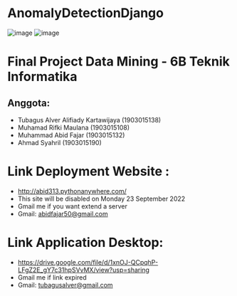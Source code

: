 # AnomalyDetectionDjango
![image](https://user-images.githubusercontent.com/69112136/176980403-52fc2634-6ae1-44f9-830d-e6c80806899e.png)
![image](https://user-images.githubusercontent.com/69112136/176980420-f1b15199-1cd1-40bc-9fa0-87b202bb7edc.png)
# Final Project Data Mining - 6B Teknik Informatika
## Anggota:
- Tubagus Alver Alifiady Kartawijaya (1903015138)
- Muhamad Rifki Maulana (1903015108)
- Muhammad Abid Fajar (1903015132)
- Ahmad Syahril (1903015190)

# Link Deployment Website : 
- http://abid313.pythonanywhere.com/
- This site will be disabled on Monday 23 September 2022
- Gmail me if you want extend a server 
- Gmail: abidfajar50@gmail.com

# Link Application Desktop:
- https://drive.google.com/file/d/1xnOJ-QCpqhP-LFgZ2E_gY7c31hpSVvMX/view?usp=sharing
- Gmail me if link expired 
- Gmail: tubagusalver@gmail.com
